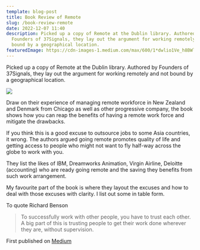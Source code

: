 ```yaml
---
template: blog-post
title: Book Review of Remote
slug: /book-review-remote
date: 2022-12-07 11:40
description: Picked up a copy of Remote at the Dublin library. Authored by
  Founders of 37Signals, they lay out the argument for working remotely and not
  bound by a geographical location.
featuredImage: https://cdn-images-1.medium.com/max/600/1*dwlio1Ve_h8BWlF7fLtnUQ.jpeg
---
```

Picked up a copy of Remote at the Dublin library. Authored by Founders of 37Signals, they lay out the argument for working remotely and not bound by a geographical location.

![](https://cdn-images-1.medium.com/max/600/1*dwlio1Ve_h8BWlF7fLtnUQ.jpeg)

Draw on their experience of managing remote workforce in New Zealand and Denmark from Chicago as well as other progressive company, the book shows how you can reap the benefits of having a remote work force and mitigate the drawbacks.

If you think this is a good excuse to outsource jobs to some Asia countries, it wrong. The authors argued going remote promotes quality of life and getting access to people who might not want to fly half-way across the globe to work with you.

They list the likes of IBM, Dreamworks Animation, Virgin Airline, Deloitte (accounting) who are ready going remote and the saving they benefits from such work arrangement.

My favourite part of the book is where they layout the excuses and how to deal with those excuses with clarity. I list out some in table form.



To quote Richard Benson

> To successfully work with other people, you have to trust each other. A big part of this is trusting people to get their work done wherever they are, without supervision.
>



First published on [Medium](https://medium.com/@mryap/book-review-of-remote-f0964ff76452)